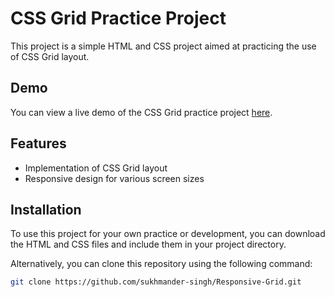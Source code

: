 # CSS Grid Practice Project

This project is a simple HTML and CSS project aimed at practicing the use of CSS Grid layout.

## Demo

You can view a live demo of the CSS Grid practice project [here](https://responsivegridproject.netlify.app).

## Features

- Implementation of CSS Grid layout
- Responsive design for various screen sizes

## Installation

To use this project for your own practice or development, you can download the HTML and CSS files and include them in your project directory.

Alternatively, you can clone this repository using the following command:

```bash
git clone https://github.com/sukhmander-singh/Responsive-Grid.git
